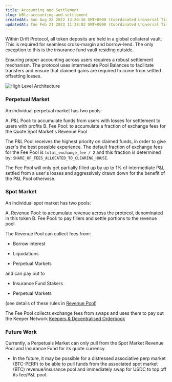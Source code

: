 ```yaml
---
title: Accounting and Settlement
slug: bBlz-accounting-and-settlement
createdAt: Sun Aug 28 2022 13:20:36 GMT+0000 (Coordinated Universal Time)
updatedAt: Tue Feb 21 2023 11:38:02 GMT+0000 (Coordinated Universal Time)
---
```


Within Drift Protocol, all token deposits are held in a global collateral vault. This is required for seamless cross-margin and borrow-lend. The only exception to this is the insurance fund vault residing outside.

Ensuring proper accounting across users requires a robust settlement mechanism. The protocol uses intermediate Pool Balances to facilitate transfers and ensure that claimed gains are required to come from settled offsetting losses.

![High Level Architecture](../../static/assets/7o9CDj7ho4pmKHiTI8_aD_img9824.png)

### Perpetual Market

An individual perpetual market has two pools:

&#x20; A. P\&L Pool: to accumulate funds from users with losses for settlement to users with profits
&#x20; B. Fee Pool: to accumulate a fraction of exchange fees for the Quote Spot Market's Revenue Pool

The P\&L Pool receives the highest priority on claimed funds, in order to give user's the best possible experience. The default fraction of exchange fees for the Fee Pool is `total_exchange_fee / 2` and this fraction is determined by: `SHARE_OF_FEES_ALLOCATED_TO_CLEARING_HOUSE`.

<!-- :::hint{type="info"} -->

The Fee Pool will only get partially filled up by up to 1% of intermediate P\&L settled from a user's losses and aggressively drawn down for the benefit of the P\&L Pool otherwise.

<!-- ::: -->

### Spot Market

An individual spot market has two pools:

&#x20; A. Revenue Pool: to accumulate revenue across the protocol, denominated in this token
&#x20; B. Fee Pool: to pay fillers and settle portions to the revenue pool

The Revenue Pool can collect fees from:

-   Borrow interest

-   Liquidations

-   Perpetual Markets

and can pay out to

-   Insurance Fund Stakers

-   Perpetual Markets

(see details of these rules in [Revenue Pool](<../About Drift v2/8 Revenue Pool.md>))

The Fee Pool collects exchange fees from swaps and uses them to pay out the Keeper Network [Keepers & Decentralised Orderbook](<../About Drift v2/4 Keepers _ Decentralised Orderbook.md>)

### Future Work

Currently, a Perpetuals Market can only pull from the Spot Market Revenue Pool and Insurance Fund for its quote currency.

-   In the future, it may be possible for a distressed associative perp market (BTC-PERP) to be able to pull funds from the associated spot market (BTC) revenue/insurance pool and immediately swap for USDC to top off its fee/P\&L pool.&#x20;
